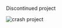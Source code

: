 Discontinued project

![crash project](https://img.freepik.com/vector-premium/dibujo-coche-titulo-titulo-el_772298-107092.jpg?w=360)
